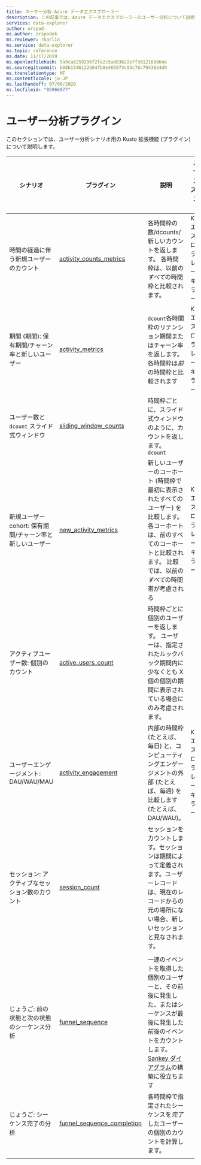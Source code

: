 ```yaml
---
title: ユーザー分析-Azure データエクスプローラー
description: この記事では、Azure データエクスプローラーのユーザー分析について説明します。
services: data-explorer
author: orspod
ms.author: orspodek
ms.reviewer: rkarlin
ms.service: data-explorer
ms.topic: reference
ms.date: 11/17/2019
ms.openlocfilehash: 5a9ca6259296f2fa2c5ad83622e7f3012169864e
ms.sourcegitcommit: b08b1546122b64fb8e465073c93c78c7943824d9
ms.translationtype: MT
ms.contentlocale: ja-JP
ms.lasthandoff: 07/06/2020
ms.locfileid: "85966977"
---
```

# <a name="user-analytics-plugins"></a>ユーザー分析プラグイン

このセクションでは、ユーザー分析シナリオ用の Kusto 拡張機能 (プラグイン) について説明します。

|シナリオ|プラグイン|説明|ユーザー エクスペリエンス|
|--------|------|--------|-------|
| 時間の経過に伴う新規ユーザーのカウント | [activity_counts_metrics](activity-counts-metrics-plugin.md)|各時間枠の数/dcounts/新しいカウントを返します。 各時間枠は、以前の*すべて*の時間枠と比較されます。|Kusto. エクスプローラー: レポートギャラリー|
| 期間 (期間): 保有期間/チャーン率と新しいユーザー | [activity_metrics](activity-metrics-plugin.md)|`dcount`各時間枠のリテンション期間またはチャーン率を返します。 各時間枠は*前*の時間枠と比較されます|Kusto. エクスプローラー: レポートギャラリー|
| ユーザー数と `dcount` スライド式ウィンドウ | [sliding_window_counts](sliding-window-counts-plugin.md)|時間枠ごとに、スライド式ウィンドウのように、カウントを返します。 `dcount`|
| 新規ユーザー cohort: 保有期間/チャーン率と新しいユーザー | [new_activity_metrics](new-activity-metrics-plugin.md)|新しいユーザーのコーホート (時間枠で最初に表示されたすべてのユーザー) を比較します。 各コーホートは、前のすべてのコーホートと比較されます。 比較では、以前の*すべて*の時間帯が考慮される|Kusto. エクスプローラー: レポートギャラリー|
|アクティブユーザー数: 個別のカウント |[active_users_count](active-users-count-plugin.md)|時間枠ごとに個別のユーザーを返します。 ユーザーは、指定されたルックバック期間内に少なくとも X 個の個別の期間に表示されている場合にのみ考慮されます。|
|ユーザーエンゲージメント: DAU/WAU/MAU|[activity_engagement](activity-engagement-plugin.md)|内部の時間枠 (たとえば、毎日) と、コンピューティングエンゲージメントの外部 (たとえば、毎週) を比較します (たとえば、DAU/WAU)。|Kusto. エクスプローラー: レポートギャラリー|
|セッション: アクティブなセッション数のカウント|[session_count](session-count-plugin.md)|セッションをカウントします。セッションは期間によって定義されます。ユーザーレコードは、現在のレコードからの元の場所にない場合、新しいセッションと見なされます。|
||||
|じょうご: 前の状態と次の状態のシーケンス分析 | [funnel_sequence](funnel-sequence-plugin.md)|一連のイベントを取得した個別のユーザーと、その前後に発生した、またはシーケンスが最後に発生した前後のイベントをカウントします。 [Sankey ダイアグラム](https://en.wikipedia.org/wiki/Sankey_diagram)の構築に役立ちます||
|じょうご: シーケンス完了の分析|[funnel_sequence_completion](funnel-sequence-completion-plugin.md)|各時間枠で指定されたシーケンスを*完了*したユーザーの個別のカウントを計算します。|
||||